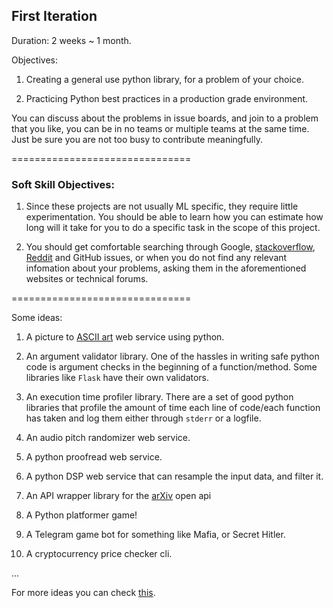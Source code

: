 ## First Iteration

Duration: 2 weeks ~ 1 month.

Objectives:

1. Creating a general use python library, for a problem of your choice.

2. Practicing Python best practices in a production grade environment.

You can discuss about the problems in issue boards, and join to a problem that you like, you can be in no teams or multiple teams at the same time. Just be sure you are not too busy to contribute meaningfully.

===============================

### Soft Skill Objectives:

1. Since these projects are not usually ML specific, they require little experimentation. You should be able to learn how you can estimate how long will it take for you to do a specific task in the scope of this project.

2. You should get comfortable searching through Google, [stackoverflow](stackoverflow.com), [Reddit](reddit.com) and GitHub issues, or when you do not find any relevant infomation about your problems, asking them in the aforementioned websites or technical forums.

===============================

Some ideas:

1. A picture to [ASCII art](https://en.wikipedia.org/wiki/ASCII_art) web service using python.

2. An argument validator library. One of the hassles in writing safe python code is argument checks in the beginning of a function/method. Some libraries like `Flask` have their own validators.

3. An execution time profiler library. There are a set of good python libraries that profile the amount of time each line of code/each function has taken and log them either through `stderr` or a logfile.

4. An audio pitch randomizer web service.

5. A python proofread web service.

6. A python DSP web service that can resample the input data, and filter it.

7. An API wrapper library for the [arXiv](arxiv.org) open api

8. A Python platformer game!

9. A Telegram game bot for something like Mafia, or Secret Hitler.

10. A cryptocurrency price checker cli.

...

For more ideas you can check [this](https://data-flair.training/blogs/python-project-ideas).
